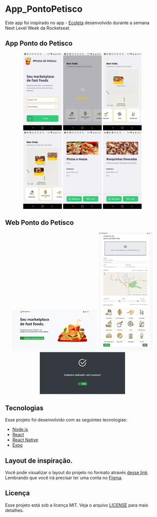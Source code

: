 ﻿# App_PontoPetisco
 
 Este app foi inspirado no app - [Ecoleta](https://github.com/Rocketseat/nlw-01-booster) desenvolvido durante a semana Next Level Week da Rocketseat.
 
## App Ponto do Petisco

<p align="center">
 <img src="images/Image_5.jpeg" alt="Tela 1" width="25%" />

 <img src="images/Image_6.jpeg" alt="Tela 2" width="25%"/>
 
 
 <img src="images/Image_2.jpeg" alt="Tela 3" width="25%" />

 <img src="images/Image_8.jpeg" alt="Tela 4" width="25%"/>
 
 
 <img src="images/Image_3.jpeg" alt="Tela 5" width="25%" />

 <img src="images/Image_4.jpeg" alt="Tela 6" width="25%"/>
</p>

## Web Ponto do Petisco

<p align="center">
 <img src="images/Image_9.jpeg" alt="Tela 9" width="55%" />

 <img src="images/Image_10.jpeg" alt="Tela 10" width="35%"/>
 
 
<img src="images/Image_11.jpeg" alt="Tela 11" width="55%" />
 
</p>


## Tecnologias

Esse projeto foi desenvolvido com as seguintes tecnologias:

- [Node.js](https://nodejs.org/en/)
- [React](https://reactjs.org)
- [React Native](https://facebook.github.io/react-native/)
- [Expo](https://expo.io/)

## Layout de inspiração.

Você pode visualizar o layout do projeto no formato através [desse link](https://www.figma.com/file/9TlOcj6l7D05fZhU12xWT3/Ecoleta-Booster?node-id=0%3A1). Lembrando que você irá precisar ter uma conta no [Figma](http://figma.com/).

## Licença

Esse projeto está sob a licença MIT. Veja o arquivo [LICENSE](LICENSE.md) para mais detalhes.
